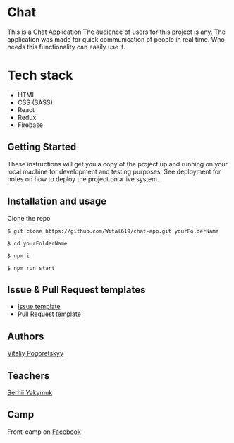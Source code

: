 # Chat

This is a Chat Application
The audience of users for this project is any. The application was made for quick communication of people in real time. Who needs this functionality can easily use it.

# Tech stack
 - HTML
 - CSS (SASS)
 - React
 - Redux
 - Firebase

## Getting Started
These instructions will get you a copy of the project up and running on your local machine for development and testing purposes. See deployment for notes on how to deploy the project on a live system.

## Installation and usage

Clone the repo

```
$ git clone https://github.com/Wital619/chat-app.git yourFolderName
```

```
$ cd yourFolderName
```

```
$ npm i
```

```
$ npm run start
```

## Issue & Pull Request templates

  * [Issue template](https://github.com/Wital619/chat-app/blob/master/.github/ISSUE_TEMPLATE.md)
  * [Pull Request template](https://github.com/Wital619/chat-app/blob/master/.github/PULL_REQUEST_TEMPLATE.md)

## Authors

[Vitaliy Pogoretskyy](https://github.com/Wital619)

## Teachers

[Serhii Yakymuk](https://github.com/serhii-yakymuk)

## Camp
Front-camp on [Facebook](https://www.facebook.com/groups/270300106928894)

